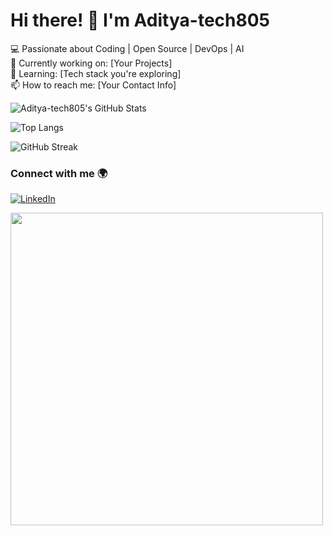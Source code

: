 # Hi there! 👋 I'm Aditya-tech805  
💻 Passionate about Coding | Open Source | DevOps | AI  
🚀 Currently working on: [Your Projects]  
🌱 Learning: [Tech stack you're exploring]  
📫 How to reach me: [Your Contact Info]  

![Aditya-tech805's GitHub Stats](https://github-readme-stats.vercel.app/api?username=Aditya-tech805&show_icons=true&theme=radical)

![Top Langs](https://github-readme-stats.vercel.app/api/top-langs/?username=Aditya-tech805&layout=compact&theme=tokyonight)

![GitHub Streak](https://github-readme-streak-stats.herokuapp.com/?user=Aditya-tech805&theme=dark)

### Connect with me 🌍  
[![LinkedIn](https://img.shields.io/badge/-LinkedIn-blue?style=flat&logo=Linkedin&logoColor=white)](https://www.linkedin.com/in/aditya-pathak-09bbab288?lipi=urn%3Ali%3Apage%3Ad_flagship3_profile_view_base_contact_details%3B3H908svJTxaYuJHn%2FqCkQA%3D%3D)  

<img src="https://raw.githubusercontent.com/Aditya-tech805/Aditya-tech805/main/code.gif" width="500">


<!--
**Aditya-tech805/Aditya-tech805** is a ✨ _special_ ✨ repository because its `README.md` (this file) appears on your GitHub profile.

Here are some ideas to get you started:

- 🔭 I’m currently working on ...
- 🌱 I’m currently learning ...
- 👯 I’m looking to collaborate on ...
- 🤔 I’m looking for help with ...
- 💬 Ask me about ...
- 📫 How to reach me: ...
- 😄 Pronouns: ...
- ⚡ Fun fact: ...
-->
